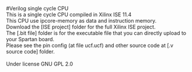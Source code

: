 #Verilog single cycle CPU<br />
This is a single cycle CPU compiled in Xilinx ISE 11.4<br />
This CPU use ipcore-memory as data and instruction memory.<br />
Download the [ISE project] folder for the full Xilinx ISE project.<br />
The [.bit file] folder is for the executable file that you can directly upload to your Spartan board.<br />
Please see the pin config (at file ucf.ucf) and other source code at [.v source code] folder.<br />
<br />
Under license GNU GPL 2.0